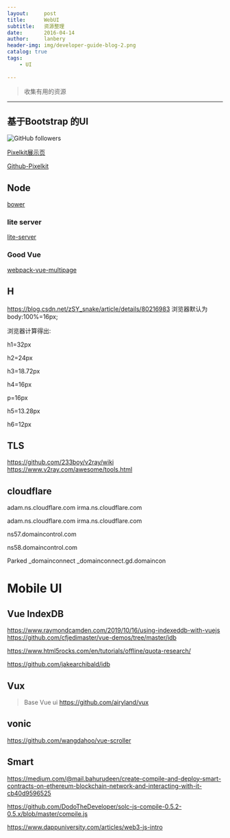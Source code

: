 ```yaml
---
layout:     post
title:      WebUI
subtitle:   资源整理
date:       2016-04-14
author:     lanbery
header-img: img/developer-guide-blog-2.png
catalog: true
tags:
    - UI
    
---
```


> 收集有用的资源

----
## 基于Bootstrap 的UI

![GitHub followers](https://img.shields.io/github/followers/lanbery.svg?style=social)

<a href="http://pixelkit.com/free-ui-kits/vanilla-cream/index.html" target="_PixelkitDemo">Pixelkit展示页</a>

<a href="https://github.com/Pixelkit/PixelKit-Bootstrap-UI-Kits" target="_Pixelkit">Github-Pixelkit</a>


## Node 

<a href="https://bower.io/" target="bower">bower</a>

### lite server
<a href="https://github.com/txchen/light-server" target="lite-server">lite-server</a><br/>

### Good Vue 
<a href="https://github.com/Shiyanping/webpack-vue-multipage" target="webpack-vue-multipage">webpack-vue-multipage</a><br/>


##  H 
https://blog.csdn.net/zSY_snake/article/details/80216983
浏览器默认为body:100%=16px;


浏览器计算得出:

h1=32px

h2=24px

h3=18.72px

h4=16px

p=16px

h5=13.28px

h6=12px


## TLS 
https://github.com/233boy/v2ray/wiki
https://www.v2ray.com/awesome/tools.html


## cloudflare 
adam.ns.cloudflare.com
irma.ns.cloudflare.com


adam.ns.cloudflare.com
irma.ns.cloudflare.com 


ns57.domaincontrol.com

ns58.domaincontrol.com


Parked
_domainconnect
_domainconnect.gd.domaincon


# Mobile UI


## Vue IndexDB

https://www.raymondcamden.com/2019/10/16/using-indexeddb-with-vuejs
https://github.com/cfjedimaster/vue-demos/tree/master/idb

https://www.html5rocks.com/en/tutorials/offline/quota-research/


https://github.com/jakearchibald/idb

## Vux
> Base Vue  ui
https://github.com/airyland/vux


## vonic
https://github.com/wangdahoo/vue-scroller


## Smart 
https://medium.com/@mail.bahurudeen/create-compile-and-deploy-smart-contracts-on-ethereum-blockchain-network-and-interacting-with-it-cb40d9596525

https://github.com/DodoTheDeveloper/solc-js-compile-0.5.2-0.5.x/blob/master/compile.js


https://www.dappuniversity.com/articles/web3-js-intro